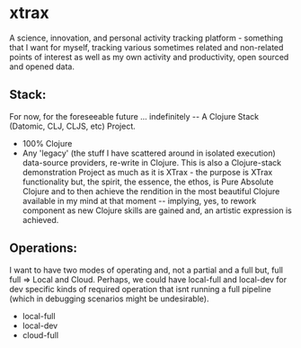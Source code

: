 # xtrax
A science, innovation, and personal activity tracking platform - something that I want for myself, tracking various
sometimes related and non-related points of interest as well as my own activity and productivity, open sourced and
opened data.

## Stack:
For now, for the foreseeable future ... indefinitely -- A Clojure Stack (Datomic, CLJ, CLJS, etc) Project.
   - 100% Clojure
   - Any 'legacy' (the stuff I have scattered around in isolated execution) data-source providers, re-write in Clojure.
     This is also a Clojure-stack demonstration Project as much as it is XTrax - the purpose is XTrax functionality
     but, the spirit, the essence, the ethos, is Pure Absolute Clojure and to then achieve the rendition in the most
     beautiful Clojure available in my mind at that moment -- implying, yes, to rework component as new Clojure skills
     are gained and, an artistic expression is achieved.



## Operations:
I want to have two modes of operating and, not a partial and a full but, full full => Local and Cloud. Perhaps, we
could have local-full and local-dev for dev specific kinds of required operation that isnt running a full pipeline
(which in debugging scenarios might be undesirable).

   - local-full
   - local-dev
   - cloud-full
